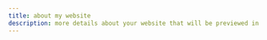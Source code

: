 ```yaml
---
title: about my website
description: more details about your website that will be previewed in google as a search result description
---
```

